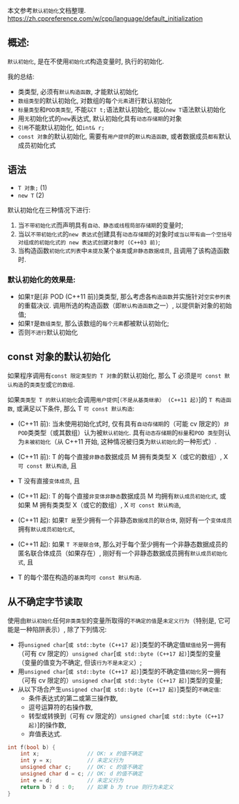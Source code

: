 本文参考`默认初始化`文档整理.
https://zh.cppreference.com/w/cpp/language/default_initialization

## 概述:

`默认初始化`, 是在不使用`初始化式`构造变量时, 执行的初始化.

我的总结:

- 类类型, 必须有`默认构造函数`, 才能默认初始化
- `数组类型`的默认初始化, 对数组的每个`元素`进行默认初始化
- `标量类型`和`POD类类型`, 不能以`T t;`语法默认初始化, 能以`new T`语法默认初始化
- 用`无`初始化式的`new`表达式, 默认初始化具有`动态存储期`的对象
- `引用`不能默认初始化, 如`int& r;`
- `const 对象`的默认初始化, 需要有`用户提供`的`默认构造函数`, 或者数据成员`都有`默认成员初始化式

## 语法

- `T 对象;` (1)
- `new T` (2)

默认初始化在三种情况下进行:

1. 当`不带初始化式`而声明具有`自动、静态或线程局部存储期`的变量时;
2. 当以`不带初始化式`的`new 表达式`创建具有`动态存储期`的对象时`或当以带有由一个空括号对组成的初始化式的 new 表达式创建对象时 (C++03 前)`;
3. 当构造函数`初始化式列表`中`未提及`某个`基类`或`非静态数据成员`, 且调用了该构造函数时.

### 默认初始化的效果是:

- 如果`T`是[非 POD (C++11 前)]类类型, 那么考虑各`构造函数`并实施针对`空实参列表`的重载决议. 调用所选的构造函数（即`默认构造函数`之一）, 以提供新对象的初始值;
- 如果`T`是`数组类型`, 那么该数组的`每个元素`都被默认初始化;
- 否则`不进行`默认初始化

## const 对象的默认初始化

如果程序调用有`const 限定类型的 T 对象`的默认初始化, 那么 T 必须是`可 const 默认构造`的`类类型`或`它的数组`.

如果`类类型 T 的默认初始化`会调用`用户提供`[`（不是从基类继承） (C++11 起)`]的 `T 构造函数`, 或满足以下条件, 那么 T `可 const 默认构造`:

- (C++11 前): 当未使用初始化式时, 仅有具有`自动存储期`的（可能 cv 限定的）`非 POD`类类型（或其数组）认为被`默认初始化`. 具有`动态存储期`的`标量`和`POD 类型`则认为`未被初始化`（从 C++11 开始, 这种情况被归类为`默认初始化`的一种形式）.

- (C++11 前): T 的每个直接`非静态`数据成员 M 拥有类类型 X（或它的数组）, X `可 const 默认构造`, 且
- T 没有直接`变体成员`, 且

- (C++11 起): T 的每个直接`非变体非静态`数据成员 M 均拥有`默认成员初始化式`, 或如果 M 拥有类类型 X（或它的数组）, X `可 const 默认构造`,
- (C++11 起): 如果`T 是`至少拥有一个非静态`数据成员`的`联合体`, 刚好有一个`变体成员`拥有`默认成员初始化式`,
- (C++11 起): 如果 `T 不是联合体`, 那么对于每个至少拥有一个非静态数据成员的匿名联合体成员（如果存在）, 刚好有一个非静态数据成员拥有`默认成员初始化式`, 且

- T 的每个潜在构造的`基类`均`可 const 默认构造`.

## 从不确定字节读取

使用由`默认初始化`任何`非类类型`的变量所取得的`不确定的值`是`未定义行为`（特别是, 它可能是一种陷阱表示）, 除了下列情况:

- 将`unsigned char`[`或 std::byte (C++17 起)`]类型的不确定值`赋值给`另一拥有（可有 cv 限定的）`unsigned char`[`或 std::byte (C++17 起)`]类型的变量（变量的值变为不确定, 但该`行为不是未定义`）;
- 用`unsigned char`[`或 std::byte (C++17 起)`]类型的不确定值`初始化`另一拥有（可有 cv 限定的）`unsigned char`[`或 std::byte (C++17 起)`]类型的变量;
- 从以下场合产生`unsigned char`[`或 std::byte (C++17 起)`]类型的`不确定值`:
  - 条件表达式的第二或第三操作数,
  - 逗号运算符的右操作数,
  - 转型或转换到（可有 cv 限定的）`unsigned char`[`或 std::byte (C++17 起)`]的操作数,
  - 弃值表达式.

```c++
int f(bool b) {
    int x;               // OK: x 的值不确定
    int y = x;           // 未定义行为
    unsigned char c;     // OK: c 的值不确定
    unsigned char d = c; // OK: d 的值不确定
    int e = d;           // 未定义行为
    return b ? d : 0;    // 如果 b 为 true 则行为未定义
}
```
